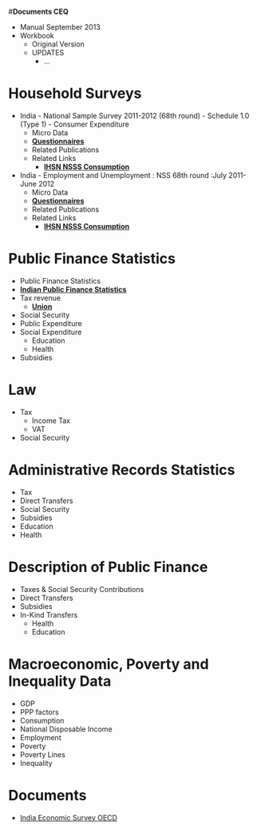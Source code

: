 #**Documents CEQ**
  * Manual September 2013
  * Workbook
    * Original Version 
    * UPDATES
      * ...
  
# Household Surveys
  * India - National Sample Survey 2011-2012 (68th round) - Schedule 1.0 (Type 1) - Consumer Expenditure
    * Micro Data
    * [**Questionnaires**](http://catalog.ihsn.org/index.php/catalog/3281/download/48293)
    * Related Publications
    * Related Links
      * [**IHSN NSSS Consumption**](http://catalog.ihsn.org/index.php/catalog/3281) 
  * India - Employment and Unemployment : NSS 68th round :July 2011- June 2012
    * Micro Data
    * [**Questionnaires**](http://www.ilo.org/surveydata/index.php/catalog/200/download/2125)
    * Related Publications
    * Related Links
      * [**IHSN NSSS Consumption**](http://www.ilo.org/surveydata/index.php/catalog/200/related_materials) 
      
# Public Finance Statistics
 * Public Finance Statistics
  * [**Indian Public Finance Statistics**](http://finmin.nic.in/reports/IPFStat201213.pdf)
 * Tax revenue
   *  [**Union**](http://indiabudget.nic.in/ub2013-14/rec/tr.pdf)
  * Social Security
  * Public Expenditure
  * Social Expenditure
    * Education
    * Health
  * Subsidies
  
# Law
  * Tax
    * Income Tax
    * VAT
  * Social Security

# Administrative Records Statistics
  * Tax
  * Direct Transfers
  * Social Security
  * Subsidies
  * Education
  * Health

# Description of Public Finance
  * Taxes & Social Security Contributions
  * Direct Transfers
  * Subsidies
  * In-Kind Transfers
    * Health
    * Education
  
# Macroeconomic, Poverty and Inequality  Data
  * GDP
  * PPP factors
  * Consumption
  * National Disposable Income
  * Employment
  * Poverty
  * Poverty Lines
  * Inequality
  
  # Documents
  
  * [India Economic Survey OECD](https://www.oecd.org/eco/surveys/India-2014-Overview.pdf)
  
  
  
  


